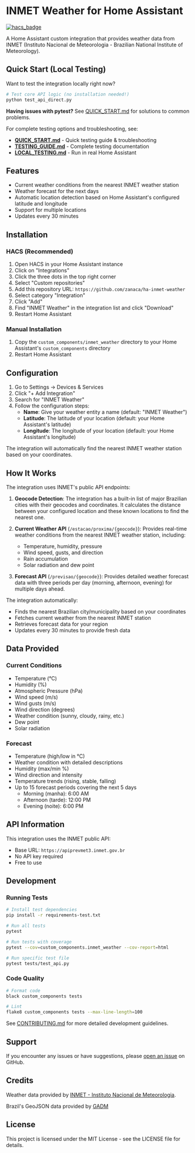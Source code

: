 # INMET Weather for Home Assistant

[![hacs_badge](https://img.shields.io/badge/HACS-Custom-41BDF5.svg)](https://github.com/hacs/integration)

A Home Assistant custom integration that provides weather data from INMET (Instituto Nacional de Meteorologia - Brazilian National Institute of Meteorology).

## Quick Start (Local Testing)

Want to test the integration locally right now?

```bash
# Test core API logic (no installation needed!)
python test_api_direct.py
```

**Having issues with pytest?** See [QUICK_START.md](QUICK_START.md) for solutions to common problems.

For complete testing options and troubleshooting, see:

- **[QUICK_START.md](QUICK_START.md)** - Quick testing guide & troubleshooting
- **[TESTING_GUIDE.md](TESTING_GUIDE.md)** - Complete testing documentation
- **[LOCAL_TESTING.md](LOCAL_TESTING.md)** - Run in real Home Assistant

## Features

- Current weather conditions from the nearest INMET weather station
- Weather forecast for the next days
- Automatic location detection based on Home Assistant's configured latitude and longitude
- Support for multiple locations
- Updates every 30 minutes

## Installation

### HACS (Recommended)

1. Open HACS in your Home Assistant instance
2. Click on "Integrations"
3. Click the three dots in the top right corner
4. Select "Custom repositories"
5. Add this repository URL: `https://github.com/zanaca/ha-inmet-weather`
6. Select category "Integration"
7. Click "Add"
8. Find "INMET Weather" in the integration list and click "Download"
9. Restart Home Assistant

### Manual Installation

1. Copy the `custom_components/inmet_weather` directory to your Home Assistant's `custom_components` directory
2. Restart Home Assistant

## Configuration

1. Go to Settings → Devices & Services
2. Click "+ Add Integration"
3. Search for "INMET Weather"
4. Follow the configuration steps:
   - **Name**: Give your weather entity a name (default: "INMET Weather")
   - **Latitude**: The latitude of your location (default: your Home Assistant's latitude)
   - **Longitude**: The longitude of your location (default: your Home Assistant's longitude)

The integration will automatically find the nearest INMET weather station based on your coordinates.

## How It Works

The integration uses INMET's public API endpoints:

1. **Geocode Detection**: The integration has a built-in list of major Brazilian cities with their geocodes and coordinates. It calculates the distance between your configured location and these known locations to find the nearest one.

2. **Current Weather API** (`/estacao/proxima/{geocode}`): Provides real-time weather conditions from the nearest INMET weather station, including:
   - Temperature, humidity, pressure
   - Wind speed, gusts, and direction
   - Rain accumulation
   - Solar radiation and dew point

3. **Forecast API** (`/previsao/{geocode}`): Provides detailed weather forecast data with three periods per day (morning, afternoon, evening) for multiple days ahead.

The integration automatically:
- Finds the nearest Brazilian city/municipality based on your coordinates
- Fetches current weather from the nearest INMET station
- Retrieves forecast data for your region
- Updates every 30 minutes to provide fresh data

## Data Provided

### Current Conditions
- Temperature (°C)
- Humidity (%)
- Atmospheric Pressure (hPa)
- Wind speed (m/s)
- Wind gusts (m/s)
- Wind direction (degrees)
- Weather condition (sunny, cloudy, rainy, etc.)
- Dew point
- Solar radiation

### Forecast
- Temperature (high/low in °C)
- Weather condition with detailed descriptions
- Humidity (max/min %)
- Wind direction and intensity
- Temperature trends (rising, stable, falling)
- Up to 15 forecast periods covering the next 5 days
  - Morning (manha): 6:00 AM
  - Afternoon (tarde): 12:00 PM
  - Evening (noite): 6:00 PM

## API Information

This integration uses the INMET public API:
- Base URL: `https://apiprevmet3.inmet.gov.br`
- No API key required
- Free to use

## Development

### Running Tests

```bash
# Install test dependencies
pip install -r requirements-test.txt

# Run all tests
pytest

# Run tests with coverage
pytest --cov=custom_components.inmet_weather --cov-report=html

# Run specific test file
pytest tests/test_api.py
```

### Code Quality

```bash
# Format code
black custom_components tests

# Lint
flake8 custom_components tests --max-line-length=100
```

See [CONTRIBUTING.md](CONTRIBUTING.md) for more detailed development guidelines.

## Support

If you encounter any issues or have suggestions, please [open an issue](https://github.com/zanaca/ha-inmet-weather/issues) on GitHub.

## Credits

Weather data provided by [INMET - Instituto Nacional de Meteorologia](https://portal.inmet.gov.br/).

Brazil's GeoJSON data provided by [GADM](https://gadm.org/)

## License

This project is licensed under the MIT License - see the LICENSE file for details.
